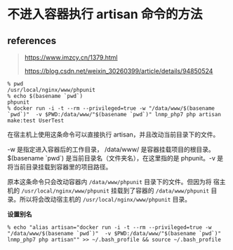 # 不进入容器执行 artisan 命令的方法

## references

> https://www.imzcy.cn/1379.html
>
> https://blog.csdn.net/weixin_30260399/article/details/94850524

```
% pwd
/usr/local/nginx/www/phpunit
% echo $(basename `pwd`)
phpunit
% docker run -i -t --rm --privileged=true -w "/data/www/$(basename `pwd`)"  -v $PWD:/data/www/"$(basename `pwd`)" lnmp_php7 php artisan make:test UserTest
```

在宿主机上使用这条命令可以直接执行 artisan，并且改动当前目录下的文件。

-w 是指定进入容器后的工作目录， /data/www/ 是容器挂载项目的根目录。$(basename \`pwd\`) 是当前目录名（文件夹名），在这里指的是 phpunit。-v 是将当前目录挂载到容器里的项目路径。

原本这条命令只会改动容器内 `/data/www/phpunit` 目录下的文件。但因为将 宿主机的 `/usr/local/nginx/www/phpunit` 挂载到了容器的 `/data/www/phpunit`  目录。所以将会改动宿主机的 `/usr/local/nginx/www/phpunit` 目录。

**设置别名**

```
% echo "alias artisan="docker run -i -t --rm --privileged=true -w "/data/www/$(basename `pwd`)"  -v $PWD:/data/www/"$(basename `pwd`)" lnmp_php7 php artisan"" >> ~/.bash_profile && source ~/.bash_profile
```

